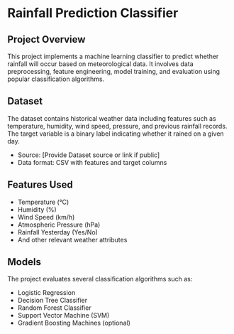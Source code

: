 # Rainfall Prediction Classifier

## Project Overview
This project implements a machine learning classifier to predict whether rainfall will occur based on meteorological data. It involves data preprocessing, feature engineering, model training, and evaluation using popular classification algorithms.

## Dataset
The dataset contains historical weather data including features such as temperature, humidity, wind speed, pressure, and previous rainfall records. The target variable is a binary label indicating whether it rained on a given day.

- Source: [Provide Dataset source or link if public]
- Data format: CSV with features and target columns

## Features Used
- Temperature (°C)
- Humidity (%)
- Wind Speed (km/h)
- Atmospheric Pressure (hPa)
- Rainfall Yesterday (Yes/No)
- And other relevant weather attributes

## Models
The project evaluates several classification algorithms such as:
- Logistic Regression
- Decision Tree Classifier
- Random Forest Classifier
- Support Vector Machine (SVM)
- Gradient Boosting Machines (optional)
